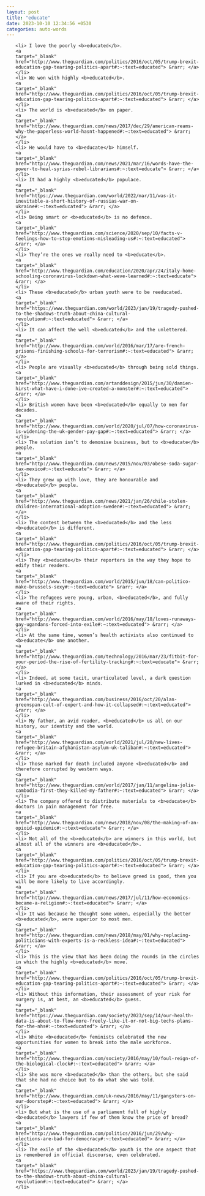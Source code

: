 ```yaml
---
layout: post
title: "educate"
date: 2023-10-10 12:34:56 +0530
categories: auto-words
---
```

<ol>

    <li> I love the poorly <b>educated</b>.
    <a 
    target="_blank" 
    href="http://www.theguardian.com/politics/2016/oct/05/trump-brexit-education-gap-tearing-politics-apart#:~:text=educated"> &rarr; </a>
    </li>
    <li> We won with highly <b>educated</b>.
    <a 
    target="_blank" 
    href="http://www.theguardian.com/politics/2016/oct/05/trump-brexit-education-gap-tearing-politics-apart#:~:text=educated"> &rarr; </a>
    </li>
    <li> The world is <b>educated</b> on paper.
    <a 
    target="_blank" 
    href="http://www.theguardian.com/news/2017/dec/29/american-reams-why-the-paperless-world-hasnt-happened#:~:text=educated"> &rarr; </a>
    </li>
    <li> He would have to <b>educate</b> himself.
    <a 
    target="_blank" 
    href="http://www.theguardian.com/news/2021/mar/16/words-have-the-power-to-heal-syrias-rebel-librarians#:~:text=educate"> &rarr; </a>
    </li>
    <li> It had a highly <b>educated</b> populace.
    <a 
    target="_blank" 
    href="https://www.theguardian.com/world/2022/mar/11/was-it-inevitable-a-short-history-of-russias-war-on-ukraine#:~:text=educated"> &rarr; </a>
    </li>
    <li> Being smart or <b>educated</b> is no defence.
    <a 
    target="_blank" 
    href="http://www.theguardian.com/science/2020/sep/10/facts-v-feelings-how-to-stop-emotions-misleading-us#:~:text=educated"> &rarr; </a>
    </li>
    <li> They’re the ones we really need to <b>educate</b>.
    <a 
    target="_blank" 
    href="http://www.theguardian.com/education/2020/apr/24/italy-home-schooling-coronavirus-lockdown-what-weve-learned#:~:text=educate"> &rarr; </a>
    </li>
    <li> These <b>educated</b> urban youth were to be reeducated.
    <a 
    target="_blank" 
    href="https://www.theguardian.com/world/2023/jan/19/tragedy-pushed-to-the-shadows-truth-about-china-cultural-revolution#:~:text=educated"> &rarr; </a>
    </li>
    <li> It can affect the well <b>educated</b> and the unlettered.
    <a 
    target="_blank" 
    href="http://www.theguardian.com/world/2016/mar/17/are-french-prisons-finishing-schools-for-terrorism#:~:text=educated"> &rarr; </a>
    </li>
    <li> People are visually <b>educated</b> through being sold things.
    <a 
    target="_blank" 
    href="http://www.theguardian.com/artanddesign/2015/jun/30/damien-hirst-what-have-i-done-ive-created-a-monster#:~:text=educated"> &rarr; </a>
    </li>
    <li> British women have been <b>educated</b> equally to men for decades.
    <a 
    target="_blank" 
    href="http://www.theguardian.com/world/2020/jul/07/how-coronavirus-is-widening-the-uk-gender-pay-gap#:~:text=educated"> &rarr; </a>
    </li>
    <li> The solution isn’t to demonise business, but to <b>educate</b> people.
    <a 
    target="_blank" 
    href="http://www.theguardian.com/news/2015/nov/03/obese-soda-sugar-tax-mexico#:~:text=educate"> &rarr; </a>
    </li>
    <li> They grew up with love, they are honourable and <b>educated</b> people.
    <a 
    target="_blank" 
    href="http://www.theguardian.com/news/2021/jan/26/chile-stolen-children-international-adoption-sweden#:~:text=educated"> &rarr; </a>
    </li>
    <li> The contest between the <b>educated</b> and the less <b>educated</b> is different.
    <a 
    target="_blank" 
    href="http://www.theguardian.com/politics/2016/oct/05/trump-brexit-education-gap-tearing-politics-apart#:~:text=educated"> &rarr; </a>
    </li>
    <li> They <b>educate</b> their reporters in the way they hope to edify their readers.
    <a 
    target="_blank" 
    href="http://www.theguardian.com/world/2015/jun/18/can-politico-make-brussels-sexy#:~:text=educate"> &rarr; </a>
    </li>
    <li> The refugees were young, urban, <b>educated</b>, and fully aware of their rights.
    <a 
    target="_blank" 
    href="http://www.theguardian.com/world/2016/may/18/loves-runaways-gay-ugandans-forced-into-exile#:~:text=educated"> &rarr; </a>
    </li>
    <li> At the same time, women’s health activists also continued to <b>educate</b> one another.
    <a 
    target="_blank" 
    href="http://www.theguardian.com/technology/2016/mar/23/fitbit-for-your-period-the-rise-of-fertility-tracking#:~:text=educate"> &rarr; </a>
    </li>
    <li> Indeed, at some tacit, unarticulated level, a dark question lurked in <b>educated</b> minds.
    <a 
    target="_blank" 
    href="http://www.theguardian.com/business/2016/oct/20/alan-greenspan-cult-of-expert-and-how-it-collapsed#:~:text=educated"> &rarr; </a>
    </li>
    <li> My father, an avid reader, <b>educated</b> us all on our history, our identity and the world.
    <a 
    target="_blank" 
    href="http://www.theguardian.com/world/2021/jul/20/new-lives-refugee-britain-afghanistan-asylum-uk-taliban#:~:text=educated"> &rarr; </a>
    </li>
    <li> Those marked for death included anyone <b>educated</b> and therefore corrupted by western ways.
    <a 
    target="_blank" 
    href="http://www.theguardian.com/world/2017/jan/11/angelina-jolie-cambodia-first-they-killed-my-father#:~:text=educated"> &rarr; </a>
    </li>
    <li> The company offered to distribute materials to <b>educate</b> doctors in pain management for free.
    <a 
    target="_blank" 
    href="http://www.theguardian.com/news/2018/nov/08/the-making-of-an-opioid-epidemic#:~:text=educate"> &rarr; </a>
    </li>
    <li> Not all of the <b>educated</b> are winners in this world, but almost all of the winners are <b>educated</b>.
    <a 
    target="_blank" 
    href="http://www.theguardian.com/politics/2016/oct/05/trump-brexit-education-gap-tearing-politics-apart#:~:text=educated"> &rarr; </a>
    </li>
    <li> If you are <b>educated</b> to believe greed is good, then you will be more likely to live accordingly.
    <a 
    target="_blank" 
    href="http://www.theguardian.com/news/2017/jul/11/how-economics-became-a-religion#:~:text=educated"> &rarr; </a>
    </li>
    <li> It was because he thought some women, especially the better <b>educated</b>, were superior to most men.
    <a 
    target="_blank" 
    href="http://www.theguardian.com/news/2018/may/01/why-replacing-politicians-with-experts-is-a-reckless-idea#:~:text=educated"> &rarr; </a>
    </li>
    <li> This is the view that has been doing the rounds in the circles in which the highly <b>educated</b> move.
    <a 
    target="_blank" 
    href="http://www.theguardian.com/politics/2016/oct/05/trump-brexit-education-gap-tearing-politics-apart#:~:text=educated"> &rarr; </a>
    </li>
    <li> Without this information, their assessment of your risk for surgery is, at best, an <b>educated</b> guess.
    <a 
    target="_blank" 
    href="https://www.theguardian.com/society/2023/sep/14/our-health-data-is-about-to-flow-more-freely-like-it-or-not-big-techs-plans-for-the-nhs#:~:text=educated"> &rarr; </a>
    </li>
    <li> White <b>educated</b> feminists celebrated the new opportunities for women to break into the male workforce.
    <a 
    target="_blank" 
    href="http://www.theguardian.com/society/2016/may/10/foul-reign-of-the-biological-clock#:~:text=educated"> &rarr; </a>
    </li>
    <li> She was more <b>educated</b> than the others, but she said that she had no choice but to do what she was told.
    <a 
    target="_blank" 
    href="http://www.theguardian.com/uk-news/2016/may/11/gangsters-on-our-doorstep#:~:text=educated"> &rarr; </a>
    </li>
    <li> But what is the use of a parliament full of highly <b>educated</b> lawyers if few of them know the price of bread?
    <a 
    target="_blank" 
    href="http://www.theguardian.com/politics/2016/jun/29/why-elections-are-bad-for-democracy#:~:text=educated"> &rarr; </a>
    </li>
    <li> The exile of the <b>educated</b> youth is the one aspect that is remembered in official discourse, even celebrated.
    <a 
    target="_blank" 
    href="https://www.theguardian.com/world/2023/jan/19/tragedy-pushed-to-the-shadows-truth-about-china-cultural-revolution#:~:text=educated"> &rarr; </a>
    </li>